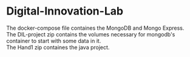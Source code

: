 # Digital-Innovation-Lab
The docker-compose file containes the MongoDB and Mongo Express.<br />
The DIL-project zip contains the volumes necessary for mongodb's container to start with some data in it.<br />
The Hand1 zip containes the java project.<br />
